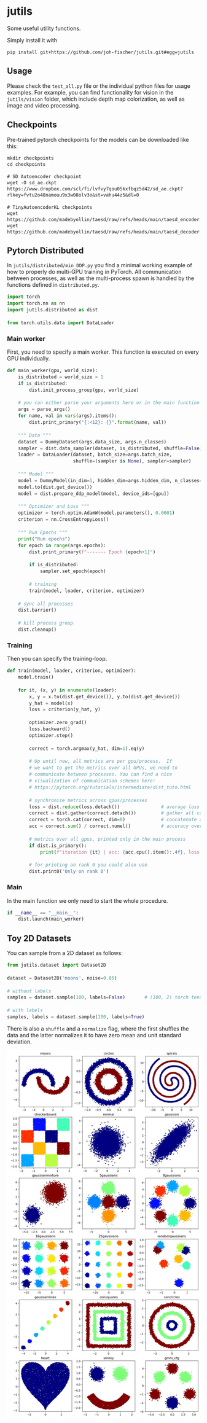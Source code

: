 # jutils

Some useful utility functions.

Simply install it with

```
pip install git+https://github.com/joh-fischer/jutils.git#egg=jutils
```

## Usage

Please check the `test_all.py` file or the individual python files for usage examples. For example, you
can find functionality for vision in the `jutils/vision` folder, which include depth map colorization,
as well as image and video processing.


## Checkpoints

Pre-trained pytorch checkpoints for the models can be downloaded like this:

```
mkdir checkpoints
cd checkpoints

# SD Autoencoder checkpoint
wget -O sd_ae.ckpt https://www.dropbox.com/scl/fi/lvfvy7qou05kxfbqz5d42/sd_ae.ckpt?rlkey=fvtu2o48namouu9x3w08olv3o&st=vahu44z5&dl=0

# TinyAutoencoderKL checkpoints
wget https://github.com/madebyollin/taesd/raw/refs/heads/main/taesd_encoder.pth
wget https://github.com/madebyollin/taesd/raw/refs/heads/main/taesd_decoder.pth
```


## Pytorch Distributed

In `jutils/distributed/min_DDP.py` you find a minimal working example of how to properly do multi-GPU training in PyTorch. All communication between processes, as well as the multi-process spawn is handled by the functions defined in `distributed.py`.

```python
import torch
import torch.nn as nn
import jutils.distributed as dist

from torch.utils.data import DataLoader
```

### Main worker
First, you need to specify a main worker. This function is executed on every GPU individually.

```python
def main_worker(gpu, world_size):
    is_distributed = world_size > 1
    if is_distributed:
        dist.init_process_group(gpu, world_size)
    
    # you can either parse your arguments here or in the main function
    args = parse_args()
    for name, val in vars(args).items():
        dist.print_primary("{:<12}: {}".format(name, val))

    """ Data """
    dataset = DummyDataset(args.data_size, args.n_classes)
    sampler = dist.data_sampler(dataset, is_distributed, shuffle=False)
    loader = DataLoader(dataset, batch_size=args.batch_size,
                        shuffle=(sampler is None), sampler=sampler)

    """ Model """
    model = DummyModel(in_dim=1, hidden_dim=args.hidden_dim, n_classes=args.n_classes)
    model.to(dist.get_device())
    model = dist.prepare_ddp_model(model, device_ids=[gpu])

    """ Optimizer and Loss """
    optimizer = torch.optim.AdamW(model.parameters(), 0.0001)
    criterion = nn.CrossEntropyLoss()

    """ Run Epochs """
    print("Run epochs")
    for epoch in range(args.epochs):
        dist.print_primary(f"------- Epoch {epoch+1}")
        
        if is_distributed:
            sampler.set_epoch(epoch)

        # training
        train(model, loader, criterion, optimizer)

    # sync all processes
    dist.barrier()

    # kill process group
    dist.cleanup()
```

### Training
Then you can specify the training-loop.

```python
def train(model, loader, criterion, optimizer):
    model.train()

    for it, (x, y) in enumerate(loader):
        x, y = x.to(dist.get_device()), y.to(dist.get_device())
        y_hat = model(x)
        loss = criterion(y_hat, y)

        optimizer.zero_grad()
        loss.backward()
        optimizer.step()

        correct = torch.argmax(y_hat, dim=1).eq(y)

        # Up until now, all metrics are per gpu/process.  If
        # we want to get the metrics over all GPUs, we need to
        # communicate between processes. You can find a nice
        # visualization of communication schemes here:
        # https://pytorch.org/tutorials/intermediate/dist_tuto.html
        
        # synchronize metrics across gpus/processes
        loss = dist.reduce(loss.detach())               # average loss
        correct = dist.gather(correct.detach())         # gather all correct predictions
        correct = torch.cat(correct, dim=0)             # concatenate all correct predictions
        acc = correct.sum() / correct.numel()           # accuracy over all gpus/processes

        # metrics over all gpus, printed only in the main process
        if dist.is_primary():
            print(f"iteration {it} | acc: {acc.cpu().item():.4f}, loss: {loss.cpu().item():.4f}")

        # for printing on rank 0 you could also use
        dist.print0('Only on rank 0')
```

### Main
In the main function we only need to start the whole procedure.

```python
if __name__ == "__main__":
    dist.launch(main_worker)
```


## Toy 2D Datasets

You can sample from a 2D dataset as follows:

```py
from jutils.dataset import Dataset2D

dataset = Dataset2D('moons', noise=0.05)

# without labels
samples = dataset.sample(100, labels=False)       # (100, 2) torch tensor

# with labels
samples, labels = dataset.sample(100, labels=True)
```

There is also a `shuffle` and a `normalize` flag, where the first shuffles the data and the latter normalizes it to have zero mean and unit standard deviation.

![2D Datasets](assets/datasets_2d.jpg)
